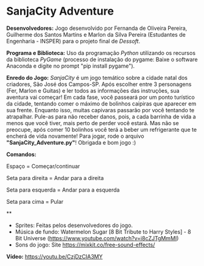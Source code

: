 # SanjaCity Adventure

**Desenvolvedores:**
Jogo desenvolvido por Fernanda de Oliveira Pereira, Guilherme dos Santos Martins e Marlon da Silva Pereira (Estudantes de Engenharia - INSPER) para o projeto final de *Dessoft*.

**Programa e Biblioteca:**
Uso da programação *Python* utilizando os recursos da biblioteca *PyGame*
(processo de instalação do pygame: Baixe o software Anaconda e digite no prompt "pip install pygame").

**Enredo do Jogo:**
*SanjaCity* é um jogo temático sobre a cidade natal dos criadores, São José dos Campos-SP. Após escolher entre 3 personagens (Fer, Marlon e Guitas) e ler todos as informações das instruções, sua aventura vai começar! Em cada fase, você passeará por um ponto turístico da cidade, tentando comer o máximo de bolinhos caipiras que aparecer em sua frente. Enquanto isso, muitas capivaras passarão por você tentando te atrapalhar. Pule-as para não receber danos, pois, a cada barrinha de vida a menos que você tiver, mais perto de perder você estará. Mas não se preocupe, após comer 10 bolinhos você terá a beber um refrigerante que te encherá de vida novamente! Para jogar, rode o arquivo **"SanjaCity_Adventure.py"**! Obrigada e bom jogo :)

**Comandos:**

Espaço = Começar/continuar

Seta para direita = Andar para a direita 

Seta para esquerda = Andar para a esquerda

Seta para cima = Pular

**

- Sprites: Feitas pelos desenvolvedores do jogo.
- Música de fundo: Watermelon Sugar [8 Bit Tribute to Harry Styles] - 8 Bit Universe (https://www.youtube.com/watch?v=i8cZJTgMmMI)
- Sons do jogo: Site https://mixkit.co/free-sound-effects/

**Vídeo:**
https://youtu.be/CzjDzCIA3MY